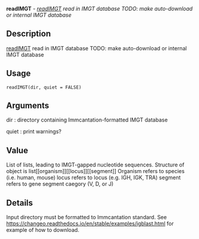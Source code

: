 **readIMGT** - *[readIMGT](readIMGT.md) read in IMGT database
TODO: make auto-download or internal IMGT database*

Description
--------------------

[readIMGT](readIMGT.md) read in IMGT database
TODO: make auto-download or internal IMGT database


Usage
--------------------
```
readIMGT(dir, quiet = FALSE)
```

Arguments
-------------------

dir
:   directory containing Immcantation-formatted IMGT database

quiet
:   print warnings?




Value
-------------------

List of lists, leading to IMGT-gapped nucleotide sequences.
Structure of object is list[[organism]][[locus]][[segment]]
Organism refers to species (i.e. human, mouse)
locus refers to locus (e.g. IGH, IGK, TRA)
segment refers to gene segment caegory (V, D, or J)


Details
-------------------

Input directory must be formatted to Immcantation standard.
See https://changeo.readthedocs.io/en/stable/examples/igblast.html for example
of how to download.









